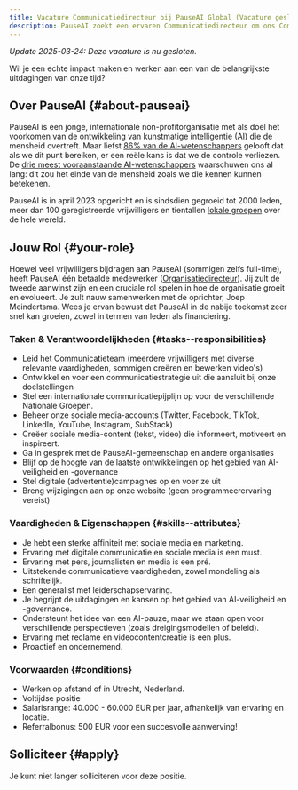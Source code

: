 ```yaml
---
title: Vacature Communicatiedirecteur bij PauseAI Global (Vacature gesloten)
description: PauseAI zoekt een ervaren Communicatiedirecteur om ons Communicatieteam en sociale media-accounts te leiden. Werken op afstand of in Utrecht, Nederland.
---
```

<!-- einde van frontmatter metadata, streepjes hierboven moeten blijven -->

_Update 2025-03-24: Deze vacature is nu gesloten._

Wil je een echte impact maken en werken aan een van de belangrijkste uitdagingen van onze tijd?

## Over PauseAI {#about-pauseai}

PauseAI is een jonge, internationale non-profitorganisatie met als doel het voorkomen van de ontwikkeling van kunstmatige intelligentie (AI) die de mensheid overtreft.
Maar liefst [86% van de AI-wetenschappers](https://wiki.aiimpacts.org/ai_timelines/predictions_of_human-level_ai_timelines/ai_timeline_surveys/2023_expert_survey_on_progress_in_ai) gelooft dat als we dit punt bereiken, er een reële kans is dat we de controle verliezen.
De [drie meest vooraanstaande AI-wetenschappers](https://twitter.com/PauseAI/status/1734641804245455017) waarschuwen ons al lang: dit zou het einde van de mensheid zoals we die kennen kunnen betekenen.

PauseAI is in april 2023 opgericht en is sindsdien gegroeid tot 2000 leden, meer dan 100 geregistreerde vrijwilligers en tientallen [lokale groepen](/communities) over de hele wereld.

## Jouw Rol {#your-role}

Hoewel veel vrijwilligers bijdragen aan PauseAI (sommigen zelfs full-time), heeft PauseAI één betaalde medewerker ([Organisatiedirecteur](/2024-vacancy-organizing-director)).
Jij zult de tweede aanwinst zijn en een cruciale rol spelen in hoe de organisatie groeit en evolueert.
Je zult nauw samenwerken met de oprichter, Joep Meindertsma.
Wees je ervan bewust dat PauseAI in de nabije toekomst zeer snel kan groeien, zowel in termen van leden als financiering.

### Taken & Verantwoordelijkheden {#tasks--responsibilities}

- Leid het Communicatieteam (meerdere vrijwilligers met diverse relevante vaardigheden, sommigen creëren en bewerken video's)
- Ontwikkel en voer een communicatiestrategie uit die aansluit bij onze doelstellingen
- Stel een internationale communicatiepijplijn op voor de verschillende Nationale Groepen.
- Beheer onze sociale media-accounts (Twitter, Facebook, TikTok, LinkedIn, YouTube, Instagram, SubStack)
- Creëer sociale media-content (tekst, video) die informeert, motiveert en inspireert.
- Ga in gesprek met de PauseAI-gemeenschap en andere organisaties
- Blijf op de hoogte van de laatste ontwikkelingen op het gebied van AI-veiligheid en -governance
- Stel digitale (advertentie)campagnes op en voer ze uit
- Breng wijzigingen aan op onze website (geen programmeerervaring vereist)

### Vaardigheden & Eigenschappen {#skills--attributes}

- Je hebt een sterke affiniteit met sociale media en marketing.
- Ervaring met digitale communicatie en sociale media is een must.
- Ervaring met pers, journalisten en media is een pré.
- Uitstekende communicatieve vaardigheden, zowel mondeling als schriftelijk.
- Een generalist met leiderschapservaring.
- Je begrijpt de uitdagingen en kansen op het gebied van AI-veiligheid en -governance.
- Ondersteunt het idee van een AI-pauze, maar we staan open voor verschillende perspectieven (zoals dreigingsmodellen of beleid).
- Ervaring met reclame en videocontentcreatie is een plus.
- Proactief en ondernemend.

### Voorwaarden {#conditions}

- Werken op afstand of in Utrecht, Nederland.
- Voltijdse positie
- Salarisrange: 40.000 - 60.000 EUR per jaar, afhankelijk van ervaring en locatie.
- Referralbonus: 500 EUR voor een succesvolle aanwerving!

## Solliciteer {#apply}

Je kunt niet langer solliciteren voor deze positie.